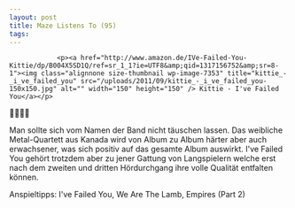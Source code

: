 ```yaml
---
layout: post
title: Maze Listens To (95)
tags:
---
```



                <p><a href="http://www.amazon.de/IVe-Failed-You-Kittie/dp/B004X5SD1Q/ref=sr_1_1?ie=UTF8&amp;qid=1317156752&amp;sr=8-1"><img class="alignnone size-thumbnail wp-image-7353" title="kittie_-_i_ve_failed_you" src="/uploads/2011/09/kittie_-_i_ve_failed_you-150x150.jpg" alt="" width="150" height="150" /> Kittie - I've Failed You</a></p>
<p>🤘🤘🤘🤘</p>
<p>Man sollte sich vom Namen der Band nicht täuschen lassen. Das weibliche Metal-Quartett aus Kanada wird von Album zu Album härter aber auch erwachsener, was sich positiv auf das gesamte Album auswirkt. I've Failed You gehört trotzdem aber zu jener Gattung von Langspielern welche erst nach dem zweiten und dritten Hördurchgang ihre volle Qualität entfalten können.</p>
<p>Anspieltipps: I've Failed You, We Are The Lamb, Empires (Part 2)</p>
